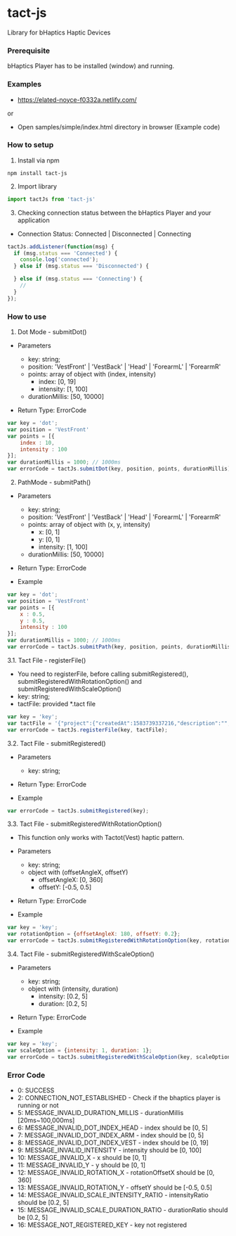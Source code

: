# tact-js
Library for bHaptics Haptic Devices

### Prerequisite
bHaptics Player has to be installed (window) and running.


### Examples
* https://elated-noyce-f0332a.netlify.com/

or 

* Open samples/simple/index.html directory in browser (Example code)


### How to setup

1. Install via npm
```
npm install tact-js
```

2. Import library
```javascript
import tactJs from 'tact-js'
```

3. Checking connection status between the bHaptics Player and your application  

* Connection Status: Connected | Disconnected | Connecting
```javascript
tactJs.addListener(function(msg) {
  if (msg.status === 'Connected') {
    console.log('connected');
  } else if (msg.status === 'Disconnected') {

  } else if (msg.status === 'Connecting') {
    // 
  }
});
```



### How to use
1. Dot Mode - submitDot()

* Parameters
  * key: string;
  * position: 'VestFront' | 'VestBack' | 'Head' | 'ForearmL' | 'ForearmR'
  * points: array of object with (index, intensity)
      * index: [0, 19]
      * intensity: [1, 100] 
  * durationMillis: [50, 10000]

* Return Type: ErrorCode

```javascript
var key = 'dot';
var position = 'VestFront'
var points = [{
    index : 10,
    intensity : 100
}];
var durationMillis = 1000; // 1000ms
var errorCode = tactJs.submitDot(key, position, points, durationMillis);
```

2. PathMode - submitPath()

* Parameters
  * key: string;
  * position: 'VestFront' | 'VestBack' | 'Head' | 'ForearmL' | 'ForearmR'
  * points: array of object with (x, y, intensity)
      * x: [0, 1]
      * y: [0, 1]
      * intensity: [1, 100] 
  * durationMillis: [50, 10000]
  
* Return Type: ErrorCode
  
* Example
```javascript
var key = 'dot';
var position = 'VestFront'
var points = [{
    x : 0.5,
    y : 0.5,
    intensity : 100
}];
var durationMillis = 1000; // 1000ms
var errorCode = tactJs.submitPath(key, position, points, durationMillis);
```


3.1. Tact File - registerFile()
* You need to registerFile, before calling submitRegistered(), submitRegisteredWithRotationOption() and submitRegisteredWithScaleOption()
* key: string;
* tactFile: provided *.tact file
 
```javascript
var key = 'key';
var tactFile = '{"project":{"createdAt":1583739337216,"description":"","layout":{"layouts":{"For...' // tact file string
var errorCode = tactJs.registerFile(key, tactFile);
```

3.2. Tact File - submitRegistered()

* Parameters
  * key: string;
  
* Return Type: ErrorCode

* Example
```javascript
var errorCode = tactJs.submitRegistered(key);
```

3.3. Tact File - submitRegisteredWithRotationOption()
* This function only works with Tactot(Vest) haptic pattern.
* Parameters
  * key: string;
  * object with (offsetAngleX, offsetY)
     * offsetAngleX: [0, 360]
     * offsetY: [-0.5, 0.5]
 
* Return Type: ErrorCode
 
* Example
```javascript
var key = 'key';
var rotationOption = {offsetAngleX: 180, offsetY: 0.2};
var errorCode = tactJs.submitRegisteredWithRotationOption(key, rotationOption);
```

3.4. Tact File - submitRegisteredWithScaleOption()
* Parameters
  * key: string;
  * object with (intensity, duration)
     * intensity: [0.2, 5]
     * duration: [0.2, 5]
 
* Return Type: ErrorCode
 
* Example
```javascript
var key = 'key';
var scaleOption = {intensity: 1, duration: 1};
var errorCode = tactJs.submitRegisteredWithScaleOption(key, scaleOption);
```

### Error Code
* 0: SUCCESS
* 2: CONNECTION_NOT_ESTABLISHED - Check if the bhaptics player is running or not
* 5: MESSAGE_INVALID_DURATION_MILLIS - durationMillis [20ms~100,000ms]
* 6: MESSAGE_INVALID_DOT_INDEX_HEAD - index should be [0, 5]
* 7: MESSAGE_INVALID_DOT_INDEX_ARM - index should be [0, 5]
* 8: MESSAGE_INVALID_DOT_INDEX_VEST - index should be [0, 19]
* 9: MESSAGE_INVALID_INTENSITY - intensity should be [0, 100]
* 10: MESSAGE_INVALID_X -  x should be [0, 1]
* 11: MESSAGE_INVALID_Y - y should be [0, 1]
* 12: MESSAGE_INVALID_ROTATION_X - rotationOffsetX should be [0, 360]
* 13: MESSAGE_INVALID_ROTATION_Y - offsetY should be [-0.5, 0.5]
* 14: MESSAGE_INVALID_SCALE_INTENSITY_RATIO - intensityRatio should be [0.2, 5]
* 15: MESSAGE_INVALID_SCALE_DURATION_RATIO - durationRatio should be [0.2, 5]
* 16: MESSAGE_NOT_REGISTERED_KEY - key not registered
